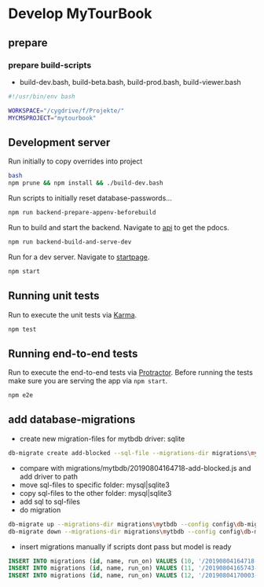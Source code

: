 # Develop MyTourBook

## prepare

### prepare build-scripts
- build-dev.bash, build-beta.bash, build-prod.bash, build-viewer.bash
```bash
#!/usr/bin/env bash

WORKSPACE="/cygdrive/f/Projekte/"
MYCMSPROJECT="mytourbook"
```

## Development server
Run initially to copy overrides into project
```bash
bash
npm prune && npm install && ./build-dev.bash
```

Run scripts to initially reset database-passwords... 
```bash
npm run backend-prepare-appenv-beforebuild
```

Run to build and start the backend. Navigate to [api](http://localhost:4100/api/v1/de/pdoc/) to get the pdocs.
```bash
npm run backend-build-and-serve-dev
```

Run for a dev server. Navigate to [startpage](http://localhost:4200/).
```bash
npm start
```

## Running unit tests
Run to execute the unit tests via [Karma](https://karma-runner.github.io).
```bash
npm test
```

## Running end-to-end tests
Run to execute the end-to-end tests via [Protractor](http://www.protractortest.org/).
Before running the tests make sure you are serving the app via `npm start`.
```bash
npm e2e
```

## add database-migrations
- create new migration-files for mytbdb driver: sqlite
```bash
db-migrate create add-blocked --sql-file --migrations-dir migrations\mytbdb --config config\db-migrate-database.json --env mytbdb_sqlite3
```
- compare with migrations/mytbdb/20190804164718-add-blocked.js and add driver to path
- move sql-files to specific folder: mysql|sqlite3
- copy sql-files to the other folder: mysql|sqlite3
- add sql to sql-files
- do migration
```bash
db-migrate up --migrations-dir migrations\mytbdb --config config\db-migrate-database.json --env mytbdb_sqlite3
db-migrate down --migrations-dir migrations\mytbdb --config config\db-migrate-database.json --env mytbdb_sqlite3
```
- insert migrations manually if scripts dont pass but model is ready 
```sql
INSERT INTO migrations (id, name, run_on) VALUES (10, '/20190804164718-add-blocked', '2019-08-04 22:38:39');
INSERT INTO migrations (id, name, run_on) VALUES (11, '/20190804165743-add-l-id-for-trip', '2019-08-04 22:38:39');
INSERT INTO migrations (id, name, run_on) VALUES (12, '/20190804170003-extend-image-video-object', '2019-08-04 22:39:01');
```
